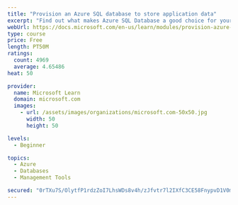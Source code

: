 ```yaml
---
title: "Provision an Azure SQL database to store application data"
excerpt: "Find out what makes Azure SQL Database a good choice for your relational database, how to create the database from the portal and connect with Azure Cloud Shell."
webUrl: https://docs.microsoft.com/en-us/learn/modules/provision-azure-sql-db/
type: course
price: Free
length: PT50M
ratings:
  count: 4969
  average: 4.65486
heat: 50

provider:
  name: Microsoft Learn
  domain: microsoft.com
  images:
    - url: /assets/images/organizations/microsoft.com-50x50.jpg
      width: 50
      height: 50

levels:
  - Beginner

topics:
  - Azure
  - Databases
  - Management Tools

secured: "0rTXu7S/OlytfP1rdzZoI7LhsWDs8v4h/zJfvtr7l2IXfC3CE58FnypvD1V0mYBli2hpH02LPLoWoPIu/iYuFDNR4iNbWVRodVb3eCAtofU7gXAdV2Pwhq28RLfdlB0hYtx/szoftZxxOuysrmVUaKj/iKoPvMwar0wTbkwLxilb6vtnWlVuPF2IoE+mT+1vjszrqlZsDa7ZnYpRq8fq88ZzmikedEo48aR4/SISGCh+SKuxlb7W1cc+mq2HmkQNJ96ZeobJFiPbhVZmvah8iFuYqF93BWHe2wQluGRSfP5TOr7aCX8tvIJAIjEAUGN6hQzhmWk2TyN5UllFCw87uoLFnPfZCAy7AyAK64GEO/ej5NmAKzW9RK1RfQLLOVEz3RyAqtykKaH+UPlpWRE7EbICHvJaEYT/O9aZ25hLK2Q=;xOQsTiSdq6trb8kpbbO9gg=="
---
```


